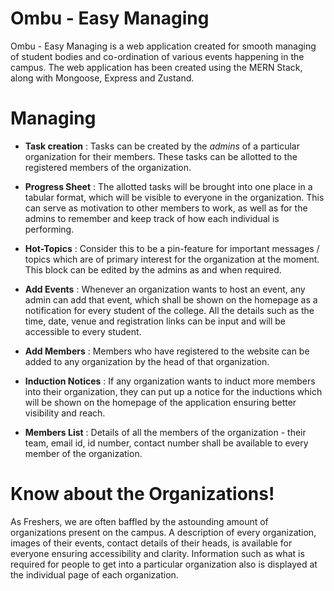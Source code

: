 ﻿# Ombu - Easy Managing
Ombu - Easy Managing is a web application created for smooth managing of student bodies and co-ordination of various events happening in the campus. 
The web application has been created using the MERN Stack, along with Mongoose, Express and Zustand.

# Managing
- **Task creation** : Tasks can be created by the _admins_ of a particular organization for their members. These tasks can be allotted to the registered members of the organization. 

- **Progress Sheet** : The allotted tasks will be brought into one place in a tabular format, which will be visible to everyone in the organization. This can serve as motivation to other members to work, as well as for the admins to remember and keep track of how each individual is performing.
  
- **Hot-Topics** : Consider this to be a pin-feature for important messages / topics which are of primary interest for the organization at the moment. This block can be edited by the admins as and when required. 
  
- **Add Events** : Whenever an organization wants to host an event, any admin can add that event, which shall be shown on the homepage as a notification for every student of the college. All the details such as the time, date, venue and registration links can be input and will be accessible to every student. 
  
- **Add Members** : Members who have registered to the website can be added to any organization by the head of that organization.
  
- **Induction Notices** : If any organization wants to induct more members into their organization, they can put up a notice for the inductions which will be shown on the homepage of the application ensuring better visibility and reach.
  
- **Members List** : Details of all the members of the organization - their team, email id, id number, contact number shall be available to every member of the organization.

# Know about the Organizations!

As Freshers, we are often baffled by the astounding amount of organizations present on the campus. A description of every organization, images of their events, contact details of their heads, is available for everyone ensuring accessibility and clarity. Information such as what is required for people to get into a particular organization also is displayed at the individual page of each organization.

